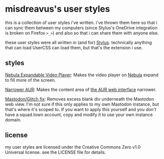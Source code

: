 # misdreavus's user styles

this is a collection of user styles i've written. i've thrown them here so that i can sync them
between my computers (since Stylus's OneDrive integration is broken on Firefox `>_>`) and also so
that i can share them with anyone else.

these user styles were all written in (and for) [Stylus]. technically anything that can load UserCSS
can load them, but that's the extension i use.

[Stylus]: https://add0n.com/stylus.html

## styles

[Nebula Expandable Video Player][nebula-css]: Makes the video player on [Nebula] expand to fill
more of the screen.

[nebula-css]: https://raw.githubusercontent.com/QuietMisdreavus/user-styles/master/nebula.user.css
[Nebula]: https://watchnebula.com

[Narrower AUR][aur-css]: Makes the content area of [the AUR web interface][AUR] narrower.

[aur-css]: https://raw.githubusercontent.com/QuietMisdreavus/user-styles/master/aur.user.css
[AUR]: https://aur.archlinux.org

[Mastodon/Glitch fix][glitch-css]: Removes excess blank div underneath the Mastodon web view. I'm
not sure if this only applies to my own Mastodon instance, but that's where it's scoped to. If you
want to apply this yourself and you *don't* have a squad.town account, copy and modify it to use
your own instance domain.

[glitch-css]: https://raw.githubusercontent.com/QuietMisdreavus/user-styles/master/glitch.user.css

## license

my user styles are licensed under the Creative Commons Zero v1.0 Universal license. see the LICENSE
file for details.

